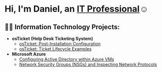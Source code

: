 <h1>Hi, I'm Daniel, an <a href="https://linkedin.com/in/danielarchevald23">IT Professional</a>☺</h1>

<h2>👨‍💻 Information Technology Projects:</h2>

- <b>osTicket (Help Desk Ticketing System)</b>
  - [osTicket: Post-Installation Configuration](https://github.com/KujoKay/post-install-config)
  - [osTicket: Ticket Lifecycle Examples](https://github.com/KujoKay/ticket-lifecycle)
- <b>Microsoft Azure</b>
  - [Configuring Active Directory within Azure VMs](https://github.com/KujoKay/configure-ad)
  - [Network Security Groups (NSGs) and Inspecting Network Protocols](https://github.com/KujoKay/azure-network-protocols)
